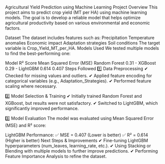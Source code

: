 Agricultural Yield Prediction using Machine Learning
Project Overview
This project aims to predict crop yield (MT per HA) using machine learning models. The goal is to develop a reliable model that helps optimize agricultural productivity based on various environmental and economic factors.

Dataset
The dataset includes features such as:
Precipitation
Temperature anomalies
Economic impact
Adaptation strategies
Soil conditions
The target variable is Crop_Yield_MT_per_HA.
Models Used
We tested multiple models to find the best-performing one:

Model	R² Score	Mean Squared Error (MSE)
Random Forest	0.31	-
XGBoost	0.29	-
LightGBM	0.614	0.407
Steps Followed
1️⃣ Data Preprocessing
✔ Checked for missing values and outliers.
✔ Applied feature encoding for categorical variables (e.g., Adaptation_Strategies).
✔ Performed feature scaling where necessary.

2️⃣ Model Selection & Training
✔ Initially trained Random Forest and XGBoost, but results were not satisfactory.
✔ Switched to LightGBM, which significantly improved performance.

3️⃣ Model Evaluation
The model was evaluated using Mean Squared Error (MSE) and R² score:

LightGBM Performance:
✅ MSE = 0.407 (Lower is better)
✅ R² = 0.614 (Higher is better)
Next Steps & Improvements
✔ Fine-tuning LightGBM hyperparameters (num_leaves, learning_rate, etc.).
✔ Using Stacking or Blending with multiple models to further improve predictions.
✔ Performing Feature Importance Analysis to refine the dataset.

